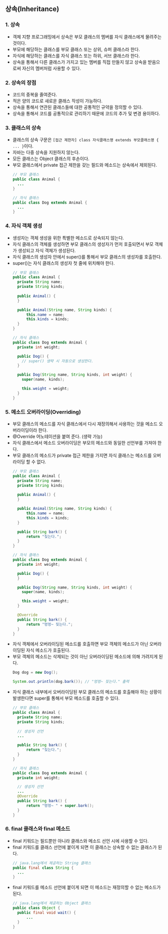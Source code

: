 ## 상속(Inheritance)

### 1. 상속
* 객체 지향 프로그래밍에서 상속은 부모 클래스의 멤버를 자식 클래스에게 물려주는 것이다.
* 부모에 해당하는 클래스를 부모 클래스 또는 상위, 슈퍼 클래스라 한다.
* 자식에 해당하는 클래스를 자식 클래스 또는 하위, 서브 클래스라 한다.
* 상속을 통해서 다른 클래스가 가지고 있는 멤버를 직접 만들지 않고 상속을 받음으로써 자신의 멤버처럼 사용할 수 있다.
### 2. 상속의 장점
* 코드의 중복을 줄여준다.
* 적은 양의 코드로 새로운 클래스 작성이 가능하다.
* 상속을 통해서 연관된 클래스들에 대한 공통적인 규약을 정의할 수 있다.
* 상속을 통해서 코드를 공통적으로 관리하기 때문에 코드의 추가 및 변경 용이하다.
### 3. 클래스의 상속
* 클래스의 상속 구문은 `[접근 제한자] class 자식클래스명 extends 부모클래스명 { ... }`이다.
* 자바는 다중 상속을 지원하지 않는다.
* 모든 클래스는 Object 클래스의 후손이다.
* 부모 클래스에서 private 접근 제한을 갖는 필드와 메소드는 상속에서 제외된다. 
  ``` java
  // 부모 클래스
  public class Animal {
    ...
  }
  ```
  ``` java
  // 자식 클래스
  public class Dog extends Animal {
    ...
  }
  ```
### 4. 자식 객체 생성
* 생성자는 객체 생성을 위한 특별한 메소드로 상속되지 않는다.
* 자식 클래스의 객체를 생성하면 부모 클래스의 생성자가 먼저 호출되면서 부모 객체가 생성되고 자식 객체가 생성된다.
* 자식 클래스의 생성자 안에서 super()를 통해서 부모 클래스의 생성자를 호출한다.
* super()는 자식 클래스의 생성자 첫 줄에 위치해야 한다.
  ``` java
  // 부모 클래스
  public class Animal {
    private String name;
    private String kinds;
    
    public Animal() {
    }

    public Animal(String name, String kinds) {
        this.name = name;
        this.kinds = kinds;
    }
  }
  ```
  ``` java
  // 자식 클래스
  public class Dog extends Animal {
    private int weight;

    public Dog() {
      // super() 생략 시 자동으로 생성한다.
    }

    public Dog(String name, String kinds, int weight) {
      super(name, kinds);

      this.weight = weight;
    }
  }
  ```
### 5. 메소드 오버라이딩(Overriding)
* 부모 클래스의 메소드를 자식 클래스에서 다시 재정의해서 사용하는 것을 메소드 오버라이딩이라 한다.
* @Override 어노테이션을 붙여 준다. (생략 가능)
* 자식 클래스에서 메소드 오버라이딩은 부모의 메소드와 동일한 선언부를 가져야 한다.
* 부모 클래스의 메소드가 private 접근 제한을 가지면 자식 클래스는 메소드를 오버라이딩 할 수 없다.
  ``` java
  // 부모 클래스
  public class Animal {
    private String name;
    private String kinds;
    
    public Animal() {
    }

    public Animal(String name, String kinds) {
        this.name = name;
        this.kinds = kinds;
    }

    public String bark() {
        return "짖는다.";
    }
  }
  ```
  ``` java
  // 자식 클래스
  public class Dog extends Animal {
    private int weight;

    public Dog() {
    }

    public Dog(String name, String kinds, int weight) {
      super(name, kinds);

      this.weight = weight;
    }

    @Override
    public String bark() {
        return "멍멍~ 짖는다.";
    }
  }
  ```
* 자식 객체에서 오버라이딩된 메소드를 호출하면 부모 객체의 메소드가 아닌 오버라이딩된 자식 메소드가 호출된다.
* 부모 객체의 메소드는 삭제되는 것이 아닌 오버라이딩된 메소드에 의해 가려지게 된다.
  ``` java
  Dog dog = new Dog();

  System.out.println(dog.bark()); // "멍멍~ 짖는다." 출력
  ```
* 자식 클래스 내부에서 오버라이딩된 부모 클래스의 메소드를 호출해야 하는 상황이 발생한다면 super를 통해서 부모 메소드를 호출할 수 있다.
  ``` java
  // 부모 클래스
  public class Animal {
    private String name;
    private String kinds;
    
    // 생성자 선언
    ... 

    public String bark() {
        return "짖는다.";
    }
  }
  ```
  ``` java
  // 자식 클래스
  public class Dog extends Animal {
    private int weight;

    // 생성자 선언
    ... 
    @Override
    public String bark() {
        return "멍멍~ " + super.bark();
    }
  }
  ```
### 6. final 클래스와 final 메소드
* final 키워드는 필드뿐만 아니라 클래스와 메소드 선언 시에 사용할 수 있다. 
* final 키워드를 클래스 선언에 붙이게 되면 이 클래스는 상속할 수 없는 클래스가 된다.
  ```java
  // java.lang에서 제공하는 String 클래스
  public final class String {
    ...
  }
  ```
* final 키워드를 메소드 선언에 붙이게 되면 이 메소드는 재정의할 수 없는 메소드가 된다.
  ```java
  // java.lang에서 제공하는 Object 클래스
  public class Object {
    public final void wait() {
        ...
    }
  }
  ```

